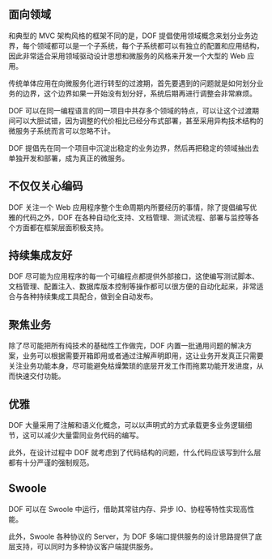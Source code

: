 <!-- toc -->

## 面向领域

和典型的 MVC 架构风格的框架不同的是，DOF 提倡使用领域概念来划分业务边界，每个领域都可以是一个子系统，每个子系统都可以有独立的配置和应用结构，因此非常适合采用领域驱动设计思想和微服务的风格来开发一个大型的 Web 应用。

传统单体应用在向微服务化进行转型的过渡期，首先要遇到的问题就是如何划分业务的边界，这个边界如果一开始没有划分好，系统后期再进行调整会非常麻烦。

DOF 可以在同一编程语言的同一项目中共存多个领域的特点，可以让这个过渡期间可以大胆试错，因为调整的代价相比已经分布式部署，甚至采用异构技术结构的微服务子系统而言可以忽略不计。

DOF 提倡先在同一个项目中沉淀出稳定的业务边界，然后再把稳定的领域抽出去单独开发和部署，成为真正的微服务。

## 不仅仅关心编码

DOF 关注一个 Web 应用程序整个生命周期内所要经历的事情，除了提倡编写优雅的代码之外，DOF 在各种自动化支持、文档管理、测试流程、部署与监控等各个方面都在框架层面积极支持。

## 持续集成友好

DOF 尽可能为应用程序的每一个可编程点都提供外部接口，这使编写测试脚本、文档管理、配置注入、数据库版本控制等操作都可以很方便的自动化起来，非常适合与各种持续集成工具配合，做到全自动发布。

## 聚焦业务

除了尽可能把所有纯技术的基础性工作做完，DOF 内置一批通用问题的解决方案，业务可以根据需要开箱即用或者通过注解声明即用，这让业务开发真正只需要关注业务功能本身，尽可能避免枯燥繁琐的底层开发工作而拖累功能开发进度，从而快速交付功能。

## 优雅

DOF 大量采用了注解和语义化概念，可以以声明式的方式承载更多业务逻辑细节，这可以减少大量雷同业务代码的编写。

此外，在设计过程中 DOF 就考虑到了代码结构的问题，什么代码应该写到什么层都有十分严谨的强制规范。

## Swoole 

DOF 可以在 Swoole 中运行，借助其常驻内存、异步 IO、协程等特性实现高性能。

此外，Swoole 各种协议的 Server，为 DOF 多端口提供服务的设计思路提供了底层支持，可以同时为多种协议客户端提供服务。
